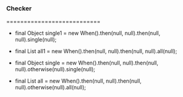 
### Checker
===========================

* final Object single1 = new When().then(null, null).then(null, null).single(null);

* final List<Object> all1 = new When().then(null, null).then(null, null).all(null);

* final Object single = new When().then(null, null).then(null, null).otherwise(null).single(null);

* final List<Object> all = new When().then(null, null).then(null, null).otherwise(null).all(null);